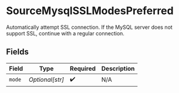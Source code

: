 # SourceMysqlSSLModesPreferred

Automatically attempt SSL connection. If the MySQL server does not support SSL, continue with a regular connection.


## Fields

| Field              | Type               | Required           | Description        |
| ------------------ | ------------------ | ------------------ | ------------------ |
| `mode`             | *Optional[str]*    | :heavy_check_mark: | N/A                |